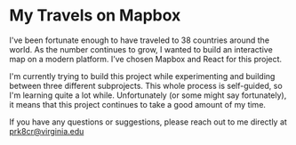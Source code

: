 # My Travels on Mapbox
I've been fortunate enough to have traveled to 38 countries around the world. As the number continues to grow, I wanted to build an interactive map on a modern platform. I’ve chosen Mapbox and React for this project.

I'm currently trying to build this project while experimenting and building between three different subprojects. This whole process is self-guided, so I'm learning quite a lot while. Unfortunately (or some might say fortunately), it means that this project continues to take a good amount of my time.

If you have any questions or suggestions, please reach out to me directly at prk8cr@virginia.edu
